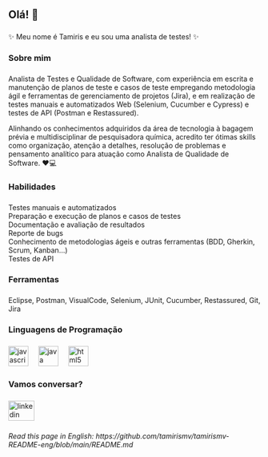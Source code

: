 <h2 align="left">Olá! 👋</h2>

###

<p align="left">✨ Meu nome é Tamiris e eu sou uma analista de testes! ✨</p>

###

<h3 align="left">Sobre mim</h3>

###

<p align="left">Analista de Testes e Qualidade de Software, com experiência em escrita e manutenção de planos de teste e casos de teste empregando metodologia ágil e ferramentas de gerenciamento de projetos (Jira), e em realização de testes manuais e automatizados Web (Selenium, Cucumber e Cypress) e testes de API (Postman e Restassured). 

Alinhando os conhecimentos adquiridos da área de tecnologia à bagagem prévia e multidisciplinar de pesquisadora química, acredito ter ótimas skills como organização, atenção a detalhes, resolução de problemas e pensamento analítico para atuação como Analista de Qualidade de Software. ❤️💻 </p>

###

<h3 align="left">Habilidades</h3>

###

<p align="left">Testes manuais e automatizados<br>Preparação e execução de planos e casos de testes<br>Documentação e avaliação de resultados<br>Reporte de bugs<br>Conhecimento de metodologias ágeis e outras ferramentas (BDD, Gherkin, Scrum, Kanban…) <br>Testes de API</p>

###

<h3 align="left">Ferramentas</h3>

###

<p align="left">Eclipse, Postman, VisualCode, Selenium, JUnit, Cucumber, Restassured, Git, Jira</p>

###

<h3 align="left">Linguagens de Programação</h3>

###

<div align="left">
  <img src="https://cdn.jsdelivr.net/gh/devicons/devicon/icons/javascript/javascript-original.svg" height="40" alt="javascript logo"  />
  <img width="12" />
  <img src="https://cdn.jsdelivr.net/gh/devicons/devicon/icons/java/java-original.svg" height="40" alt="java logo"  />
  <img width="12" />
  <img src="https://cdn.jsdelivr.net/gh/devicons/devicon/icons/html5/html5-original.svg" height="40" alt="html5 logo"  />
</div>

###

<h3 align="left">Vamos conversar?</h3>

###

<div align="left">
  <a href=" https://www.linkedin.com/in/tamiris-munhoz-vieira-b82710149" target="_blank">
    <img src="https://raw.githubusercontent.com/maurodesouza/profile-readme-generator/master/src/assets/icons/social/linkedin/default.svg" width="52" height="40" alt="linkedin logo"  />
  </a>
</div>

###

<h6 align="left">Read this page in English: https://github.com/tamirismv/tamirismv-README-eng/blob/main/README.md</h6>

###
